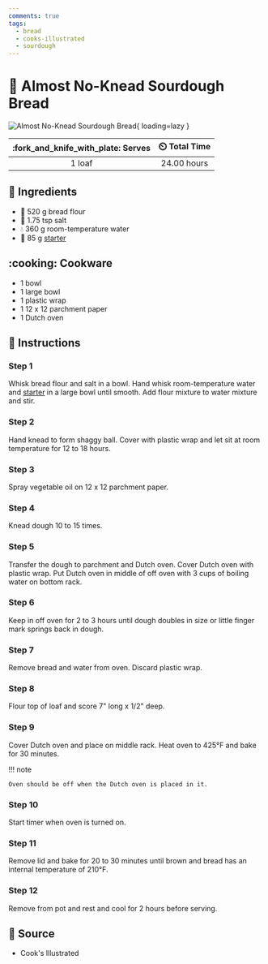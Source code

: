 ```yaml
---
comments: true
tags:
  - bread
  - cooks-illustrated
  - sourdough
---
```

# :bread: Almost No-Knead Sourdough Bread

![Almost No-Knead Sourdough Bread][1]{ loading=lazy }

| :fork_and_knife_with_plate: Serves | :timer_clock: Total Time |
|:----------------------------------:|:-----------------------: |
| 1 loaf | 24.00 hours |

## :salt: Ingredients

- :ear_of_rice: 520 g bread flour
- :salt: 1.75 tsp salt
- :droplet: 360 g room-temperature water
- :microbe: 85 g [starter][2]

## :cooking: Cookware

- 1 bowl
- 1 large bowl
- 1 plastic wrap
- 1 12 x 12 parchment paper
- 1 Dutch oven

## :pencil: Instructions

### Step 1

Whisk bread flour and salt in a bowl. Hand whisk room-temperature water and [starter][2] in a large bowl until smooth. Add
flour mixture
to water mixture and stir.

### Step 2

Hand knead to form shaggy ball. Cover with plastic wrap and let sit at room temperature for 12 to 18 hours.

### Step 3

Spray vegetable oil on 12 x 12 parchment paper.

### Step 4

Knead dough 10 to 15 times.

### Step 5

Transfer the dough to parchment and Dutch oven. Cover Dutch oven with plastic wrap. Put Dutch oven in middle of off oven
with 3 cups of boiling water on bottom rack.

### Step 6

Keep in off oven for 2 to 3 hours until dough doubles in size or little finger mark springs back in dough.

### Step 7

Remove bread and water from oven. Discard plastic wrap.

### Step 8

Flour top of loaf and score 7" long x 1/2" deep.

### Step 9

Cover Dutch oven and place on middle rack. Heat oven to 425°F and bake for 30 minutes.



!!! note

    Oven should be off when the Dutch oven is placed in it.

### Step 10

Start timer when oven is turned on.

### Step 11

Remove lid and bake for 20 to 30 minutes until brown and bread has an internal temperature of 210°F.

### Step 12

Remove from pot and rest and cool for 2 hours before serving.

## :link: Source

- Cook's Illustrated

[1]: <../assets/images/almost-no-knead-sourdough-bread.jpg>
[2]: <../ingredients/sourdough-starter.md>

